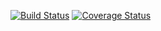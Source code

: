 [![Build Status](https://travis-ci.org/chubibest/usepost.svg?branch=master)](https://travis-ci.org/chubibest/usepost)          [![Coverage Status](https://coveralls.io/repos/github/chubibest/usepost/badge.svg?branch=master)](https://coveralls.io/github/chubibest/usepost?branch=master)
